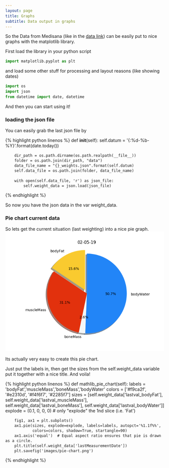 ```yaml
---
layout: page
title: Graphs
subtitle: Data output in graphs
---
```


So the Data from Medisana (like in the [data link](/medisana_weights/data)) can be easily put to nice graphs with the matplotlib library.

First load the library in your python script

```python
import matplotlib.pyplot as plt
```

and load some other stuff for processing and layout reasons (like showing dates)

```python
import os
import json
from datetime import date, datetime
```

And then you can start using it!

### loading the json file

You can easily grab the last json file by

{% highlight python linenos %}
    def __init__(self):
        self.datum = '{:%d-%b-%Y}'.format(date.today())

        dir_path = os.path.dirname(os.path.realpath(__file__))
        folder = os.path.join(dir_path, "data")
        data_file_name = "{}_weights.json".format(self.datum)
        self.data_file = os.path.join(folder, data_file_name)

        with open(self.data_file, 'r') as json_file:
            self.weight_data = json.load(json_file)
{% endhighlight %}

So now you have the json data in the var weight_data.


### Pie chart current data

So lets get the current situation (last weighting) into a nice pie graph.
![Pie Chart](graphs/pie-chart.png)

Its actually very easy to create this pie chart.

Just put the labels in, then get the sizes from the self.weight_data variable put it together with a nice title. And voila!

{% highlight python linenos %}
    def mathlib_pie_chart(self):
        labels = 'bodyFat','muscleMass','boneMass','bodyWater'
        colors = ['#f9ca2f', '#e2310d', '#f4f6f7', '#2285f7']
        sizes = [self.weight_data['lastval_bodyFat'], 
                  self.weight_data['lastval_muscleMass'], 
                  self.weight_data['lastval_boneMass'], 
                  self.weight_data['lastval_bodyWater']]
        explode = (0.1, 0, 0, 0)  # only "explode" the 1nd slice (i.e. 'Fat')

        fig1, ax1 = plt.subplots()
        ax1.pie(sizes, explode=explode, labels=labels, autopct='%1.1f%%',
                colors=colors, shadow=True, startangle=90)
        ax1.axis('equal')  # Equal aspect ratio ensures that pie is drawn as a circle.
        plt.title(self.weight_data['lastMeasurementDate'])
        plt.savefig('images/pie-chart.png')
{% endhighlight %}



